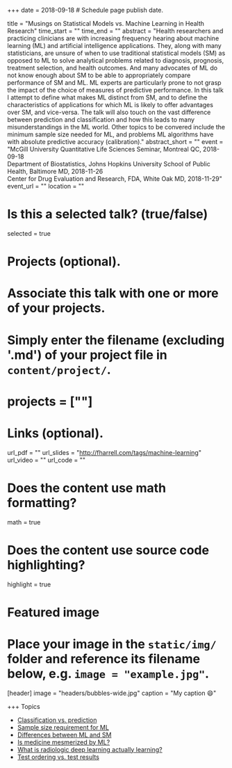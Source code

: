 +++
date = 2018-09-18  # Schedule page publish date.

title = "Musings on Statistical Models vs. Machine Learning in Health Research"
time_start = ""
time_end   = ""
abstract = "Health researchers and practicing clinicians are with increasing frequency hearing about machine learning (ML) and artificial intelligence applications.  They, along with many statisticians, are unsure of when to use traditional statistical models (SM) as opposed to ML to solve analytical problems related to diagnosis, prognosis, treatment selection, and health outcomes.  And many advocates of ML do not know enough about SM to be able to appropriately compare performance of SM and ML.  ML experts are particularly prone to not grasp the impact of the choice of measures of predictive performance.  In this talk I attempt to define what makes ML distinct from SM, and to define the characteristics of applications for which ML is likely to offer advantages over SM, and vice-versa.  The talk will also touch on the vast difference between prediction and classification and how this leads to many misunderstandings in the ML world.  Other topics to be convered include the minimum sample size needed for ML, and problems ML algorithms have with absolute predictive accuracy (calibration)."
abstract_short = ""
event = "McGill University Quantitative Life Sciences Seminar, Montreal QC, 2018-09-18<br>Department of Biostatistics, Johns Hopkins University School of Public Health, Baltimore MD, 2018-11-26<br>Center for Drug Evaluation and Research, FDA, White Oak MD, 2018-11-29"
event_url = ""
location = ""

# Is this a selected talk? (true/false)
selected = true

# Projects (optional).
#   Associate this talk with one or more of your projects.
#   Simply enter the filename (excluding '.md') of your project file in `content/project/`.
# projects = [""]

# Links (optional).
url_pdf = ""
url_slides = "http://fharrell.com/tags/machine-learning"
url_video = ""
url_code = ""

# Does the content use math formatting?
math = true

# Does the content use source code highlighting?
highlight = true

# Featured image
# Place your image in the `static/img/` folder and reference its filename below, e.g. `image = "example.jpg"`.
[header]
image = "headers/bubbles-wide.jpg"
caption = "My caption :smile:"

+++
Topics

* [Classification vs. prediction](/post/classification)
* [Sample size requirement for ML](/post/ml-sample-size)
* [Differences between ML and SM](/post/stat-ml)
* [Is medicine mesmerized by ML?](/post/medml)
* [What is radiologic deep learning actually learning?](https://medium.com/@jrzech/what-are-radiological-deep-learning-models-actually-learning-f97a546c5b98)
* [Test ordering vs. test results](https://www.bmj.com/content/361/bmj.k1479)
